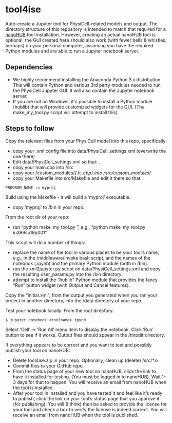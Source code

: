# tool4ise
Auto-create a Jupyter tool for PhysiCell-related models and output. The directory structure of this repository is intended to match that required for a [nanoHUB](https://nanohub.org/) tool installation. However, creating an actual nanoHUB tool is optional; the GUI created here should also work (with fewer bells & whistles, perhaps) on your personal computer, assuming you have the required Python modules and are able to run a Jupyter notebook server.


## Dependencies
* We highly recommend installing the Anaconda Python 3.x distribution. This will contain Python and various 3rd party modules needed to run the PhysiCell Jupyter GUI. It will also contain the Jupyter notebook server.
* If you are not on Windows, it's possible to install a Python module (hublib) that will provide customized widgets for the GUI. (The make_my_tool.py script will attempt to install this)

## Steps to follow
<!--
```
Copy the relevant files from your PhysiCell model into this repo, specifically:
Your .xml config file into data/PhysiCell_settings.xml (overwrite the one there)
Edit data/PhysiCell_settings.xml so that:
<folder>.</folder>
Your main.cpp into /src
Your /custom_modules/*{.h,.cpp} into /src/custom_modules/*
Your Makefile into src/Makefile, however, you need to edit it there so that:
PROGRAM_NAME := myproj
Build using the Makefile - it will build a ‘myproj’ executable. Copy ‘myproj’ to /bin in your repo.

From the root dir of your repo, run “python make_my_tool.py <your tool name>”, 
e.g., “python make_my_tool.py iu399sp19p001”
This script will do a number of things:
Replace the name of the tool in various places to be your tool’s name, e.g., in the /middleware/invoke bash script, and the names of the notebook (.ipynb) and the primary Python module (both in /bin).
Run the xml2jupyter.py script on data/PhysiCell_settings.xml and copy the resulting user_params.py into the /bin directory.
Attempt to install the “hublib” Python module that provides the fancy “Run” button widget (with Output and Cancel features).

Copy the “initial.xml”, from the output you generated when you ran your project in another directory, into the /data directory of your repo.
Test your notebook locally. From the root directory:
$ jupyter notebook <toolname>.ipynb

Select ‘Cell’ → ‘Run All’ menu item to display the notebook.
Click ‘Run’ button to see if it works. Output files should appear in the /tmpdir directory.
```
-->

Copy the relevant files from your PhysiCell model into this repo, specifically:
* copy your .xml config file into data/PhysiCell_settings.xml (overwrite the one there)
* Edit data/PhysiCell_settings.xml so that:
<folder>.</folder>
* copy your main.cpp into /src
* copy your /custom_modules/*{.h,.cpp} into /src/custom_modules/*
* copy your Makefile into src/Makefile and edit it there so that:
```
PROGRAM_NAME := myproj
```
Build using the Makefile - it will build a ‘myproj’ executable. 
* copy ‘myproj’ to /bin in your repo.

From the root dir of your repo:
* run “python make_my_tool.py <your tool name>”, 
e.g., “python make_my_tool.py iu399sp19p001”
  
This script will do a number of things: 
* replace the name of the tool in various places to be your tool’s name, e.g., in the /middleware/invoke bash script, and the names of the notebook (.ipynb) and the primary Python module (both in /bin).
* run the xml2jupyter.py script on data/PhysiCell_settings.xml and copy the resulting user_params.py into the /bin directory.
* attempt to install the “hublib” Python module that provides the fancy “Run” button widget (with Output and Cancel features).

Copy the “initial.xml”, from the output you generated when you ran your project in another directory, into the /data directory of your repo.

Test your notebook locally. From the root directory:
```
$ jupyter notebook <toolname>.ipynb
```
Select ‘Cell’ → ‘Run All’ menu item to display the notebook.
Click ‘Run’ button to see if it works. Output files should appear in the /tmpdir directory.

If everything appears to be correct and you want to test and possibly publish your tool on nanoHUB:

* Delete tool4ise.zip in your repo. Optionally, clean up (delete) /src/*.o
* Commit files to your GitHub repo.
* From the status page of your new tool on nanoHUB, click the link to have it installed for testing. (You must be logged in to nanoHUB). Wait 1-3 days for that to happen. You will receive an email from nanoHUB when the tool is installed.
* After your tool in installed and you have tested it and feel like it’s ready to publish, click the link on your tool’s status page that you approve it (for publishing). You will (I think) then be asked to provide the license for your tool and check a box to verify the license is indeed correct. You will receive an email from nanoHUB when the tool is published.


<!--
You will need to provide the following files in the `data` subdirectory:
```
PhysiCell_settings.xml 
initial.xml 
```
-->

<!--
In the `data` directory, you will run the `xml2jupyter.py` script on the .xml file to 
generate `user_params.py`.
-->


